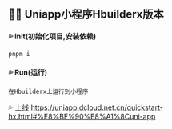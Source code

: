 ## :blue_heart::blue_heart:  Uniapp小程序Hbuilderx版本



#### :sweat_drops: Init(初始化项目,安装依赖)

```shell
pnpm i
```

#### :sweat_drops:  Run(运行)

```shell
在Hbuilderx上运行到小程序
```

:sweat_drops:  上线  https://uniapp.dcloud.net.cn/quickstart-hx.html#%E8%BF%90%E8%A1%8Cuni-app